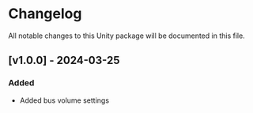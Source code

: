 # Changelog

All notable changes to this Unity package will be documented in this file.



## [v1.0.0] - 2024-03-25

### Added

+ Added bus volume settings





